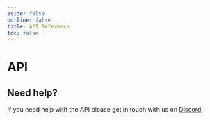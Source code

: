 ```yaml
---
aside: false
outline: false
title: API Reference
toc: false
---
```


# API

## Need help?

If you need help with the API please get in touch with us on [Discord](https://discord.gg/UNxDBFzKk2).
